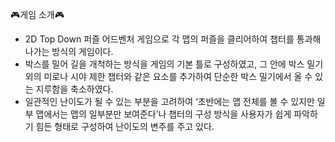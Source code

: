 🎮게임 소개🎮

- 2D Top Down 퍼즐 어드벤처 게임으로 각 맵의 퍼즐을 클리어하여 챕터를 통과해 나가는 방식의 게임이다.
- 박스를 밀어 길을 개척하는 방식을 게임의 기본 틀로 구성하였고, 그 안에 박스 밀기 외의 미로나 시야 제한 챕터와 같은 요소를 추가하여 단순한 박스 밀기에서 올 수 있는 지루함을 축소하였다.
- 일관적인 난이도가 될 수 있는 부분을 고려하여 ‘초반에는 맵 전체를 볼 수 있지만 일부 맵에서는 맵의 일부분만 보여준다’나 챕터의 구성 방식을 사용자가 쉽게 파악하기 힘든 형태로 구성하여 난이도의 변주를 주고 있다.

